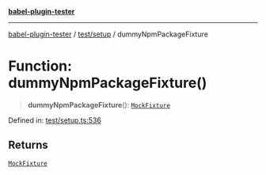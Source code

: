 [**babel-plugin-tester**](../../../README.md)

***

[babel-plugin-tester](../../../README.md) / [test/setup](../README.md) / dummyNpmPackageFixture

# Function: dummyNpmPackageFixture()

> **dummyNpmPackageFixture**(): [`MockFixture`](../interfaces/MockFixture.md)

Defined in: [test/setup.ts:536](https://github.com/Xunnamius/babel-plugin-tester/blob/91349cafb3cefac8248e86580feec53bd082321e/test/setup.ts#L536)

## Returns

[`MockFixture`](../interfaces/MockFixture.md)
